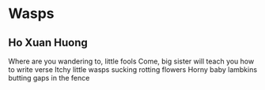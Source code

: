 # Wasps
## Ho Xuan Huong
Where are you wandering to, little fools
Come, big sister will teach you how to write verse
Itchy little wasps sucking rotting flowers
Horny baby lambkins butting gaps in the fence